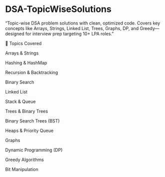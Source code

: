 # DSA-TopicWiseSolutions
“Topic-wise DSA problem solutions with clean, optimized code. Covers key concepts like Arrays, Strings, Linked List, Trees, Graphs, DP, and Greedy—designed for interview prep targeting 10+ LPA roles.”

📂 Topics Covered

Arrays & Strings

Hashing & HashMap

Recursion & Backtracking

Binary Search

Linked List

Stack & Queue

Trees & Binary Trees

Binary Search Trees (BST)

Heaps & Priority Queue

Graphs

Dynamic Programming (DP)

Greedy Algorithms

Bit Manipulation
